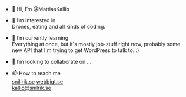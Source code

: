 - 👋 Hi, I’m @MattiasKallio
- 👀 I’m interested in <br />Drones, eating and all kinds of coding.
- 🌱 I’m currently learning<br />
Everything at once, but it's mostly job-stuff right now, probably some new API that I'm trying to get WordPress to talk to. :)
- 💞️ I’m looking to collaborate on ...

- 📫 How to reach me<br />
<a href="https://snillrik.se">snillrik.se</a>
<a href="https://webbigt.se">webbigt.se</a><br />
<a href="mailto:kallio@snillrik.se">kallio@snilrik.se</a>

<!---
MattiasKallio/MattiasKallio is a ✨ special ✨ repository because its `README.md` (this file) appears on your GitHub profile.
You can click the Preview link to take a look at your changes.
--->
